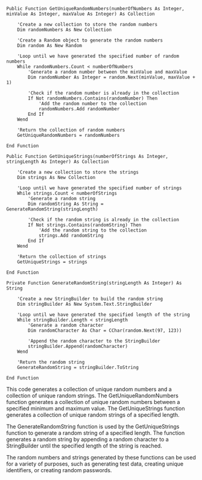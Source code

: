 ```visual basic
Public Function GetUniqueRandomNumbers(numberOfNumbers As Integer, minValue As Integer, maxValue As Integer) As Collection

    'Create a new collection to store the random numbers
    Dim randomNumbers As New Collection

    'Create a Random object to generate the random numbers
    Dim random As New Random

    'Loop until we have generated the specified number of random numbers
    While randomNumbers.Count < numberOfNumbers
        'Generate a random number between the minValue and maxValue
        Dim randomNumber As Integer = random.Next(minValue, maxValue + 1)

        'Check if the random number is already in the collection
        If Not randomNumbers.Contains(randomNumber) Then
            'Add the random number to the collection
            randomNumbers.Add randomNumber
        End If
    Wend

    'Return the collection of random numbers
    GetUniqueRandomNumbers = randomNumbers

End Function

Public Function GetUniqueStrings(numberOfStrings As Integer, stringLength As Integer) As Collection

    'Create a new collection to store the strings
    Dim strings As New Collection

    'Loop until we have generated the specified number of strings
    While strings.Count < numberOfStrings
        'Generate a random string
        Dim randomString As String = GenerateRandomString(stringLength)

        'Check if the random string is already in the collection
        If Not strings.Contains(randomString) Then
            'Add the random string to the collection
            strings.Add randomString
        End If
    Wend

    'Return the collection of strings
    GetUniqueStrings = strings

End Function

Private Function GenerateRandomString(stringLength As Integer) As String

    'Create a new StringBuilder to build the random string
    Dim stringBuilder As New System.Text.StringBuilder

    'Loop until we have generated the specified length of the string
    While stringBuilder.Length < stringLength
        'Generate a random character
        Dim randomCharacter As Char = CChar(random.Next(97, 123))

        'Append the random character to the StringBuilder
        stringBuilder.Append(randomCharacter)
    Wend

    'Return the random string
    GenerateRandomString = stringBuilder.ToString

End Function
```

This code generates a collection of unique random numbers and a collection of unique random strings. The GetUniqueRandomNumbers function generates a collection of unique random numbers between a specified minimum and maximum value. The GetUniqueStrings function generates a collection of unique random strings of a specified length.

The GenerateRandomString function is used by the GetUniqueStrings function to generate a random string of a specified length. The function generates a random string by appending a random character to a StringBuilder until the specified length of the string is reached.

The random numbers and strings generated by these functions can be used for a variety of purposes, such as generating test data, creating unique identifiers, or creating random passwords.
